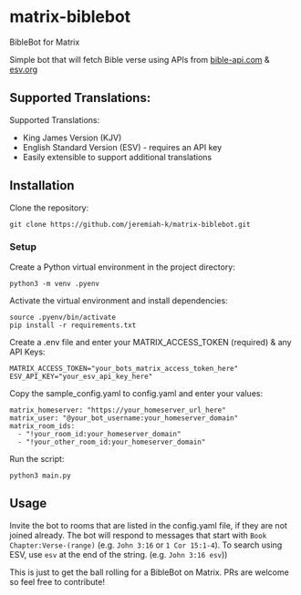 # matrix-biblebot

BibleBot for Matrix

Simple bot that will fetch Bible verse using APIs from [bible-api.com](https://bible-api.com) & [esv.org](https://api.esv.org/)

## Supported Translations:

Supported Translations:

- King James Version (KJV)
- English Standard Version (ESV) - requires an API key
- Easily extensible to support additional translations

## Installation

Clone the repository:

```
git clone https://github.com/jeremiah-k/matrix-biblebot.git
```

### Setup

Create a Python virtual environment in the project directory:

```
python3 -m venv .pyenv
```

Activate the virtual environment and install dependencies:

```
source .pyenv/bin/activate
pip install -r requirements.txt
```

Create a .env file and enter your MATRIX_ACCESS_TOKEN (required) & any API Keys:

```
MATRIX_ACCESS_TOKEN="your_bots_matrix_access_token_here"
ESV_API_KEY="your_esv_api_key_here"
```

Copy the sample_config.yaml to config.yaml and enter your values:

```
matrix_homeserver: "https://your_homeserver_url_here"
matrix_user: "@your_bot_username:your_homeserver_domain"
matrix_room_ids:
  - "!your_room_id:your_homeserver_domain"
  - "!your_other_room_id:your_homeserver_domain"
```

Run the script:

```
python3 main.py
```

## Usage

Invite the bot to rooms that are listed in the config.yaml file, if they are not joined already. The bot will respond to messages that start with `Book Chapter:Verse-(range)` (e.g. `John 3:16` or `1 Cor 15:1-4`). To search using ESV, use `esv` at the end of the string. (e.g. `John 3:16 esv`))

This is just to get the ball rolling for a BibleBot on Matrix. PRs are welcome so feel free to contribute!
